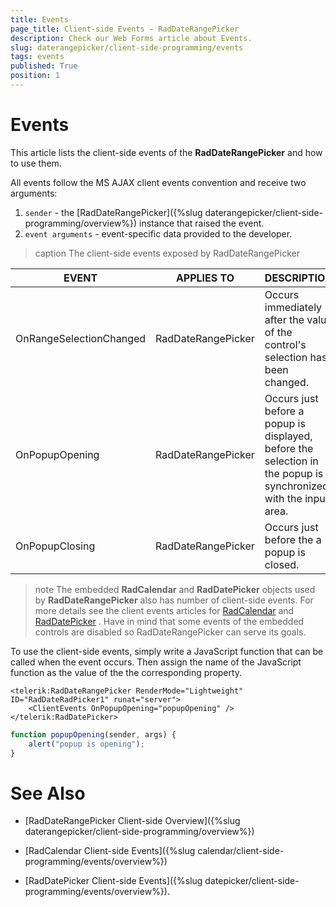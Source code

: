 ```yaml
---
title: Events
page_title: Client-side Events - RadDateRangePicker
description: Check our Web Forms article about Events.
slug: daterangepicker/client-side-programming/events
tags: events
published: True
position: 1
---
```


# Events

This article lists the client-side events of the **RadDateRangePicker** and how to use them.

All events follow the MS AJAX client events convention and receive two arguments:

1. `sender` - the [RadDateRangePicker]({%slug daterangepicker/client-side-programming/overview%}) instance that raised the event.
1. `event arguments` - event-specific data provided to the developer.

>caption The client-side events exposed by RadDateRangePicker

| EVENT                 | APPLIES TO         | DESCRIPTION                                                                                                            |
|-----------------------|--------------------|------------------------------------------------------------------------------------------------------------------------|
| OnRangeSelectionChanged | RadDateRangePicker | Occurs immediately after the value of the control's selection has been changed.                                        |
| OnPopupOpening        | RadDateRangePicker | Occurs just before a popup is displayed, before the selection in the popup is synchronized with the input area. |
| OnPopupClosing        | RadDateRangePicker | Occurs just before the a popup is closed.  

>note The embedded **RadCalendar** and **RadDatePicker** objects used by **RadDateRangePicker** also has number of client-side events. For more details see the client events articles for [RadCalendar](https://docs.telerik.com/devtools/aspnet-ajax/controls/calendar/client-side-programming/events/overview) and [RadDatePicker](https://docs.telerik.com/devtools/aspnet-ajax/controls/datepicker/client-side-programming/events/overview) . Have in mind that some events of the embedded controls are disabled so RadDateRangePicker can serve its goals.
>

To use the client-side events, simply write a JavaScript function that can be called when the event occurs. Then assign the name of the JavaScript function as the value of the the corresponding property.

````ASPX
<telerik:RadDateRangePicker RenderMode="Lightweight" ID="RadDateRadPicker1" runat="server">
    <ClientEvents OnPopupOpening="popupOpening" />
</telerik:RadDatePicker>
````
````JavaScript
function popupOpening(sender, args) {
    alert("popup is opening");
}
````


<!-- See live sample of handling the client events in our [Client-side events demo](https://demos.telerik.com/aspnet-ajax/breadcrumb/client-side-programming/clientsideevents/defaultcs.aspx) -->


# See Also

 * [RadDateRangePicker Client-side Overview]({%slug daterangepicker/client-side-programming/overview%})

 * [RadCalendar Client-side Events]({%slug calendar/client-side-programming/events/overview%})
 
 * [RadDatePicker Client-side Events]({%slug datepicker/client-side-programming/events/overview%}).


